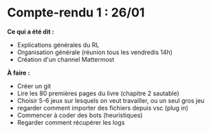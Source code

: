 # Compte-rendu 1 : 26/01

**Ce qui a été dit :**
- Explications générales du RL
- Organisation générale (réunion tous les vendredis 14h)
- Création d'un channel Mattermost 


**À faire :**
- Créer un git
- Lire les 80 premières pages du livre (chapitre 2 sautable)
- Choisir 5-6 jeux sur lesquels on veut travailler, ou un seul gros jeu
- regarder comment importer des fichiers depuis vsc (plug in)
- Commencer à coder des bots (heuristiques) 
- Regarder comment récupérer les logs